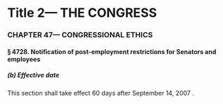
# Title 2— THE CONGRESS
### CHAPTER 47— CONGRESSIONAL ETHICS
#### § 4728. Notification of post-employment restrictions for Senators and employees
##### (b) Effective date

This section shall take effect 60 days after September 14, 2007 .
